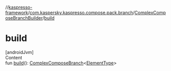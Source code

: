 //[kaspresso-framework](../../index.md)/[com.kaspersky.kaspresso.compose.pack.branch](../index.md)/[ComplexComposeBranchBuilder](index.md)/[build](build.md)



# build  
[androidJvm]  
Content  
fun [build](build.md)(): [ComplexComposeBranch](../-complex-compose-branch/index.md)<[ElementType](index.md)>  



